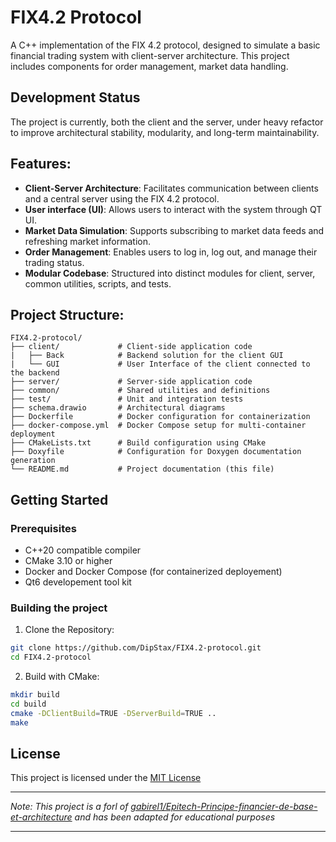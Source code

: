 # FIX4.2 Protocol

A C++ implementation of the FIX 4.2 protocol, designed to simulate a basic financial trading system with client-server architecture. This project includes components for order management, market data handling.

## Development Status

The project is currently, both the client and the server, under heavy refactor to improve architectural stability, modularity, and long-term maintainability.

## Features:

- **Client-Server Architecture**: Facilitates communication between clients and a central server using the FIX 4.2 protocol.
- **User interface (UI)**: Allows users to interact with the system through QT UI.
- **Market Data Simulation**: Supports subscribing to market data feeds and refreshing market information.
- **Order Management**: Enables users to log in, log out, and manage their trading status.
- **Modular Codebase**: Structured into distinct modules for client, server, common utilities, scripts, and tests.

## Project Structure:

```
FIX4.2-protocol/
├── client/             # Client-side application code
|   ├── Back            # Backend solution for the client GUI
|   └── GUI             # User Interface of the client connected to the backend
├── server/             # Server-side application code
├── common/             # Shared utilities and definitions
├── test/               # Unit and integration tests
├── schema.drawio       # Architectural diagrams
├── Dockerfile          # Docker configuration for containerization
├── docker-compose.yml  # Docker Compose setup for multi-container deployment
├── CMakeLists.txt      # Build configuration using CMake
├── Doxyfile            # Configuration for Doxygen documentation generation
└── README.md           # Project documentation (this file)
```
## Getting Started

### Prerequisites

- C++20 compatible compiler
- CMake 3.10 or higher
- Docker and Docker Compose (for containerized deployement)
- Qt6 developement tool kit

### Building the project

1. Clone the Repository:

```bash
git clone https://github.com/DipStax/FIX4.2-protocol.git
cd FIX4.2-protocol
```

2. Build with CMake:

```bash
mkdir build
cd build
cmake -DClientBuild=TRUE -DServerBuild=TRUE ..
make
```

## License

This project is licensed under the [MIT License](LICENSE)

---

_Note: This project is a forl of [gabirel1/Epitech-Principe-financier-de-base-et-architecture](https://github.com/gabirel1/Epitech-Principe-financier-de-base-et-architecture) and has been adapted for educational purposes_

---